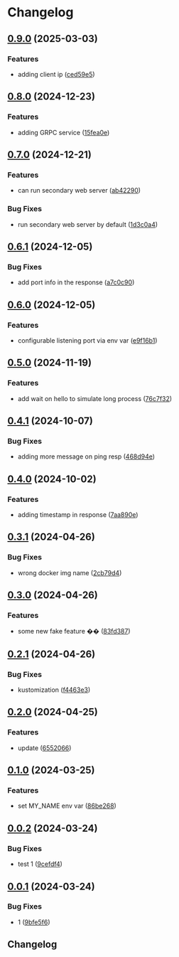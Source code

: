 # Changelog

## [0.9.0](https://github.com/sunggun-yu/hello-app/compare/v0.8.0...v0.9.0) (2025-03-03)


### Features

* adding client ip ([ced59e5](https://github.com/sunggun-yu/hello-app/commit/ced59e58c4bbe4d52cceaa9b39ab348d56bccc4d))

## [0.8.0](https://github.com/sunggun-yu/hello-app/compare/v0.7.0...v0.8.0) (2024-12-23)


### Features

* adding GRPC service ([15fea0e](https://github.com/sunggun-yu/hello-app/commit/15fea0eea21121e5e741f3d98cd2f61ab596d74e))

## [0.7.0](https://github.com/sunggun-yu/hello-app/compare/v0.6.1...v0.7.0) (2024-12-21)


### Features

* can run secondary web server ([ab42290](https://github.com/sunggun-yu/hello-app/commit/ab42290c28f7ac857c64921663cda15ae3b74969))


### Bug Fixes

* run secondary web server by default ([1d3c0a4](https://github.com/sunggun-yu/hello-app/commit/1d3c0a4d6b141b75c1de7a0d9d2bceec038e69cb))

## [0.6.1](https://github.com/sunggun-yu/hello-app/compare/v0.6.0...v0.6.1) (2024-12-05)


### Bug Fixes

* add port info in the response ([a7c0c90](https://github.com/sunggun-yu/hello-app/commit/a7c0c90b692c7fa4a433367c43ef48e420adc762))

## [0.6.0](https://github.com/sunggun-yu/hello-app/compare/v0.5.0...v0.6.0) (2024-12-05)


### Features

* configurable listening port via env var ([e9f16b1](https://github.com/sunggun-yu/hello-app/commit/e9f16b1b150f0a366c69df7b1ae20bf59ef3325d))

## [0.5.0](https://github.com/sunggun-yu/hello-app/compare/v0.4.1...v0.5.0) (2024-11-19)


### Features

* add wait on hello to simulate long process ([76c7f32](https://github.com/sunggun-yu/hello-app/commit/76c7f32947907e0fe6ae72ab72f2fc1332bc06e0))

## [0.4.1](https://github.com/sunggun-yu/hello-app/compare/v0.4.0...v0.4.1) (2024-10-07)


### Bug Fixes

* adding more message on ping resp ([468d94e](https://github.com/sunggun-yu/hello-app/commit/468d94ee33d2bfce86449edb8f75c234ed58836d))

## [0.4.0](https://github.com/sunggun-yu/hello-app/compare/v0.3.1...v0.4.0) (2024-10-02)


### Features

* adding timestamp in response ([7aa890e](https://github.com/sunggun-yu/hello-app/commit/7aa890e1e1339ecdee4e60ec8df6dca9294406c8))

## [0.3.1](https://github.com/sunggun-yu/hello-app/compare/v0.3.0...v0.3.1) (2024-04-26)


### Bug Fixes

* wrong docker img name ([2cb79d4](https://github.com/sunggun-yu/hello-app/commit/2cb79d4ffa5a33ffbe7fb87e48d5f949fd23ebc0))

## [0.3.0](https://github.com/sunggun-yu/hello-app/compare/v0.2.1...v0.3.0) (2024-04-26)


### Features

* some new fake feature �� ([83fd387](https://github.com/sunggun-yu/hello-app/commit/83fd387cfe17967bd953e687b393532aff0f7586))

## [0.2.1](https://github.com/sunggun-yu/hello-app/compare/v0.2.0...v0.2.1) (2024-04-26)


### Bug Fixes

* kustomization ([f4463e3](https://github.com/sunggun-yu/hello-app/commit/f4463e39f43587f470a75bb998c24afeeb87fb69))

## [0.2.0](https://github.com/sunggun-yu/release-please-kustomization-bump-demo/compare/v0.1.0...v0.2.0) (2024-04-25)


### Features

* update ([6552066](https://github.com/sunggun-yu/release-please-kustomization-bump-demo/commit/6552066d74ae6c6d6d6b58eb702721ac7b64e0df))

## [0.1.0](https://github.com/sunggun-yu/release-please-kustomization-bump-demo/compare/v0.0.2...v0.1.0) (2024-03-25)


### Features

* set MY_NAME env var ([86be268](https://github.com/sunggun-yu/release-please-kustomization-bump-demo/commit/86be268b37a3291e22ae9f2b9cfbfe7f5ec0e851))

## [0.0.2](https://github.com/sunggun-yu/release-please-kustomization-bump-demo/compare/v0.0.1...v0.0.2) (2024-03-24)


### Bug Fixes

* test 1 ([9cefdf4](https://github.com/sunggun-yu/release-please-kustomization-bump-demo/commit/9cefdf416d42f2ee8d9f504226718441f0b0acd5))

## [0.0.1](https://github.com/sunggun-yu/release-please-kustomization-bump-demo/compare/v0.0.0...v0.0.1) (2024-03-24)


### Bug Fixes

* 1 ([9bfe5f6](https://github.com/sunggun-yu/release-please-kustomization-bump-demo/commit/9bfe5f6995445a23614e72a943b0fab657f9b03e))

## Changelog
